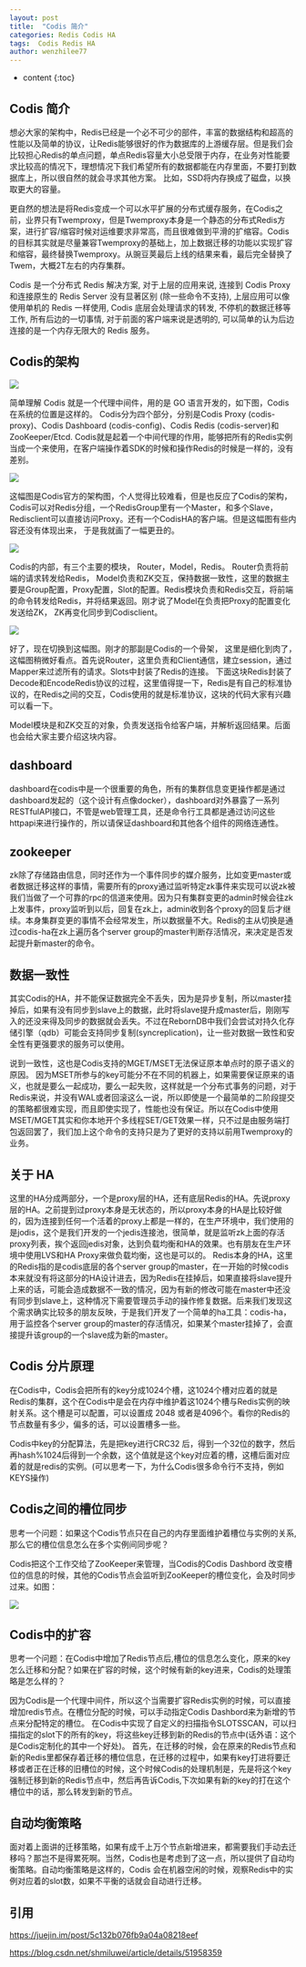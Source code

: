 ```yaml
---
layout: post
title:  "Codis 简介"
categories: Redis Codis HA
tags:  Codis Redis HA  
author: wenzhilee77
---
```


* content
{:toc}

## Codis 简介

想必大家的架构中，Redis已经是一个必不可少的部件，丰富的数据结构和超高的性能以及简单的协议，让Redis能够很好的作为数据库的上游缓存层。但是我们会比较担心Redis的单点问题，单点Redis容量大小总受限于内存，在业务对性能要求比较高的情况下，理想情况下我们希望所有的数据都能在内存里面，不要打到数据库上，所以很自然的就会寻求其他方案。 比如，SSD将内存换成了磁盘，以换取更大的容量。

更自然的想法是将Redis变成一个可以水平扩展的分布式缓存服务，在Codis之前，业界只有Twemproxy，但是Twemproxy本身是一个静态的分布式Redis方案，进行扩容/缩容时候对运维要求非常高，而且很难做到平滑的扩缩容。Codis的目标其实就是尽量兼容Twemproxy的基础上，加上数据迁移的功能以实现扩容和缩容，最终替换Twemproxy。从豌豆荚最后上线的结果来看，最后完全替换了Twem，大概2T左右的内存集群。

Codis 是一个分布式 Redis 解决方案, 对于上层的应用来说, 连接到 Codis Proxy 和连接原生的 Redis Server 没有显著区别 (除一些命令不支持), 上层应用可以像使用单机的 Redis 一样使用, Codis 底层会处理请求的转发, 不停机的数据迁移等工作, 所有后边的一切事情, 对于前面的客户端来说是透明的, 可以简单的认为后边连接的是一个内存无限大的 Redis 服务。


## Codis的架构

![](/images/codis/simple0)

简单理解 Codis 就是一个代理中间件，用的是 GO 语言开发的，如下图，Codis 在系统的位置是这样的。
Codis分为四个部分，分别是Codis Proxy (codis-proxy)、Codis Dashboard (codis-config)、Codis Redis (codis-server)和ZooKeeper/Etcd.
Codis就是起着一个中间代理的作用，能够把所有的Redis实例当成一个来使用，在客户端操作着SDK的时候和操作Redis的时候是一样的，没有差别。

![](/images/codis/codis-gov.png)

这幅图是Codis官方的架构图，个人觉得比较难看，但是也反应了Codis的架构，Codis可以对Redis分组，一个RedisGroup里有一个Master，和多个Slave，Redisclient可以直接访问Proxy。还有一个CodisHA的客户端。但是这幅图有些内容还没有体现出来， 于是我就画了一幅更丑的。

![](/images/codis/simple1.png)

Codis的内部，有三个主要的模块， Router，Model，Redis。 Router负责将前端的请求转发给Redis， Model负责和ZK交互，保持数据一致性，这里的数据主要是Group配置，Proxy配置，Slot的配置。Redis模块负责和Redis交互，将前端的命令转发给Redis，并将结果返回。刚才说了Model在负责把Proxy的配置变化发送给ZK， ZK再变化同步到Codisclient。

![](/images/codis/simple2.png)

好了，现在切换到这幅图。刚才的那副是Codis的一个骨架， 这里是细化到肉了，这幅图稍微好看点。首先说Router，这里负责和Client通信，建立session，通过Mapper来过滤所有的请求。Slots中封装了Redis的连接。 下面这块Redis封装了Decode和EncodeRedis协议的过程，这里值得提一下，Redis是有自己的标准协议的，在Redis之间的交互，Codis使用的就是标准协议，这块的代码大家有兴趣可以看一下。

Model模块是和ZK交互的对象，负责发送指令给客户端，并解析返回结果。后面也会给大家主要介绍这块内容。


## dashboard

dashboard在codis中是一个很重要的角色，所有的集群信息变更操作都是通过dashboard发起的（这个设计有点像docker），dashboard对外暴露了一系列RESTfulAPI接口，不管是web管理工具，还是命令行工具都是通过访问这些httpapi来进行操作的，所以请保证dashboard和其他各个组件的网络连通性。

## zookeeper

zk除了存储路由信息，同时还作为一个事件同步的媒介服务，比如变更master或者数据迁移这样的事情，需要所有的proxy通过监听特定zk事件来实现可以说zk被我们当做了一个可靠的rpc的信道来使用。因为只有集群变更的admin时候会往zk上发事件，proxy监听到以后，回复在zk上，admin收到各个proxy的回复后才继续。本身集群变更的事情不会经常发生，所以数据量不大。Redis的主从切换是通过codis-ha在zk上遍历各个server group的master判断存活情况，来决定是否发起提升新master的命令。


## 数据一致性

其实Codis的HA，并不能保证数据完全不丢失，因为是异步复制，所以master挂掉后，如果有没有同步到slave上的数据，此时将slave提升成master后，刚刚写入的还没来得及同步的数据就会丢失。不过在RebornDB中我们会尝试对持久化存储引擎（qdb）可能会支持同步复制(syncreplication)，让一些对数据一致性和安全性有更强要求的服务可以使用。

说到一致性，这也是Codis支持的MGET/MSET无法保证原本单点时的原子语义的原因。 因为MSET所参与的key可能分不在不同的机器上，如果需要保证原来的语义，也就是要么一起成功，要么一起失败，这样就是一个分布式事务的问题，对于Redis来说，并没有WAL或者回滚这么一说，所以即使是一个最简单的二阶段提交的策略都很难实现，而且即使实现了，性能也没有保证。所以在Codis中使用MSET/MGET其实和你本地开个多线程SET/GET效果一样，只不过是由服务端打包返回罢了，我们加上这个命令的支持只是为了更好的支持以前用Twemproxy的业务。


## 关于 HA

这里的HA分成两部分，一个是proxy层的HA，还有底层Redis的HA。先说proxy层的HA。之前提到过proxy本身是无状态的，所以proxy本身的HA是比较好做的，因为连接到任何一个活着的proxy上都是一样的，在生产环境中，我们使用的是jodis，这个是我们开发的一个jedis连接池，很简单，就是监听zk上面的存活proxy列表，挨个返回jedis对象，达到负载均衡和HA的效果。也有朋友在生产环境中使用LVS和HA Proxy来做负载均衡，这也是可以的。 Redis本身的HA，这里的Redis指的是codis底层的各个server group的master，在一开始的时候codis本来就没有将这部分的HA设计进去，因为Redis在挂掉后，如果直接将slave提升上来的话，可能会造成数据不一致的情况，因为有新的修改可能在master中还没有同步到slave上，这种情况下需要管理员手动的操作修复数据。后来我们发现这个需求确实比较多的朋友反映，于是我们开发了一个简单的ha工具：codis-ha，用于监控各个server group的master的存活情况，如果某个master挂掉了，会直接提升该group的一个slave成为新的master。

## Codis 分片原理

在Codis中，Codis会把所有的key分成1024个槽，这1024个槽对应着的就是Redis的集群，这个在Codis中是会在内存中维护着这1024个槽与Redis实例的映射关系。这个槽是可以配置，可以设置成 2048 或者是4096个。看你的Redis的节点数量有多少，偏多的话，可以设置槽多一些。

Codis中key的分配算法，先是把key进行CRC32 后，得到一个32位的数字，然后再hash%1024后得到一个余数，这个值就是这个key对应着的槽，这槽后面对应着的就是redis的实例。(可以思考一下，为什么Codis很多命令行不支持，例如KEYS操作)

## Codis之间的槽位同步

思考一个问题：如果这个Codis节点只在自己的内存里面维护着槽位与实例的关系,那么它的槽位信息怎么在多个实例间同步呢？

Codis把这个工作交给了ZooKeeper来管理，当Codis的Codis Dashbord 改变槽位的信息的时候，其他的Codis节点会监听到ZooKeeper的槽位变化，会及时同步过来。如图：

![](/images/codis/zookeeper)

## Codis中的扩容

思考一个问题：在Codis中增加了Redis节点后,槽位的信息怎么变化，原来的key怎么迁移和分配？如果在扩容的时候，这个时候有新的key进来，Codis的处理策略是怎么样的？

因为Codis是一个代理中间件，所以这个当需要扩容Redis实例的时候，可以直接增加redis节点。在槽位分配的时候，可以手动指定Codis Dashbord来为新增的节点来分配特定的槽位。
在Codis中实现了自定义的扫描指令SLOTSSCAN，可以扫描指定的slot下的所有的key，将这些key迁移到新的Redis的节点中(话外语：这个是Codis定制化的其中一个好处)。
首先，在迁移的时候，会在原来的Redis节点和新的Redis里都保存着迁移的槽位信息，在迁移的过程中，如果有key打进将要迁移或者正在迁移的旧槽位的时候，这个时候Codis的处理机制是，先是将这个key强制迁移到新的Redis节点中，然后再告诉Codis,下次如果有新的key的打在这个槽位中的话，那么转发到新的节点。

## 自动均衡策略

面对着上面讲的迁移策略，如果有成千上万个节点新增进来，都需要我们手动去迁移吗？那岂不是得累死啊。当然，Codis也是考虑到了这一点，所以提供了自动均衡策略。自动均衡策略是这样的，Codis 会在机器空闲的时候，观察Redis中的实例对应着的slot数，如果不平衡的话就会自动进行迁移。


## 引用

https://juejin.im/post/5c132b076fb9a04a08218eef

https://blog.csdn.net/shmiluwei/article/details/51958359


